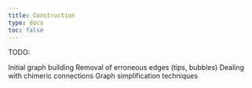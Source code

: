 ```yaml
---
title: Construction
type: docs
toc: false
---
```



TODO:

Initial graph building
Removal of erroneous edges (tips, bubbles)
Dealing with chimeric connections
Graph simplification techniques

<!-- REFERENCES -->
